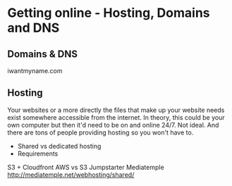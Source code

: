 # Getting online - Hosting, Domains and DNS

## Domains & DNS

iwantmyname.com

## Hosting

Your websites or a more directly the files that make up your website needs exist somewhere accessible from the internet. In theory, this could be your own computer but then it'd need to be on and online 24/7. Not ideal. And there are tons of people providing hosting so you won't have to.

- Shared vs dedicated hosting
- Requirements

S3 + Cloudfront
AWS vs S3
Jumpstarter
Mediatemple
http://mediatemple.net/webhosting/shared/
